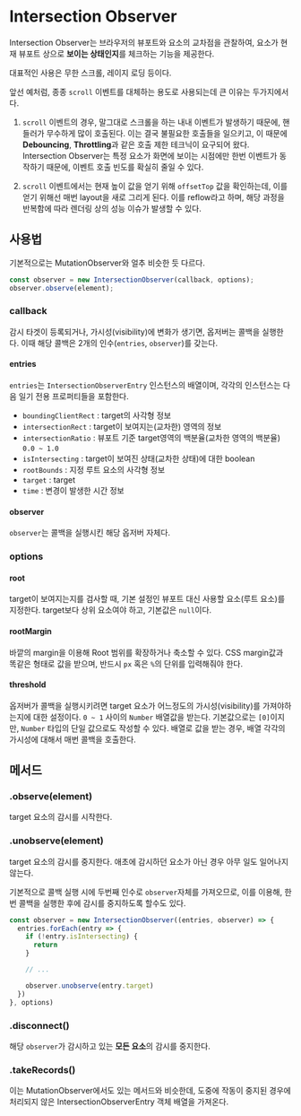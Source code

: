 # Intersection Observer

Intersection Observer는 브라우저의 뷰포트와 요소의 교차점을 관찰하여, 요소가 현재 뷰포트 상으로 **보이는 상태인지**를 체크하는 기능을 제공한다.

대표적인 사용은 무한 스크롤, 레이지 로딩 등이다.

앞선 예처럼, 종종 `scroll` 이벤트를 대체하는 용도로 사용되는데 큰 이유는 두가지에서다. 

1. `scroll` 이벤트의 경우, 말그대로 스크롤을 하는 내내 이벤트가 발생하기 때문에, 핸들러가 무수하게 많이 호출된다. 이는 결국 불필요한 호출들을 일으키고, 이 때문에 **Debouncing**, **Throttling**과 같은 호출 제한 테크닉이 요구되어 왔다. Intersection Observer는 특정 요소가 화면에 보이는 시점에만 한번 이벤트가 동작하기 때문에, 이벤트 호출 빈도를 확실히 줄일 수 있다.

2. `scroll` 이벤트에서는 현재 높이 값을 얻기 위해 `offsetTop` 값을 확인하는데, 이를 얻기 위해선 매번 layout을 새로 그리게 된다. 이를 reflow라고 하며, 해당 과정을 반복함에 따라 렌더링 상의 성능 이슈가 발생할 수 있다.

## 사용법

기본적으로는 MutationObserver와 얼추 비슷한 듯 다르다.

```js
const observer = new IntersectionObserver(callback, options);
observer.observe(element);
```

### callback
감시 타겟이 등록되거나, 가시성(visibility)에 변화가 생기면, 옵저버는 콜백을 실행한다. 이때 해당 콜백은 2개의 인수(`entries`, `observer`)를 갖는다.


#### entries
`entries`는 `IntersectionObserverEntry` 인스턴스의 배열이며, 각각의 인스턴스는 다음 일기 전용 프로퍼티들을 포함한다.

- `boundingClientRect` : target의 사각형 정보
- `intersectionRect` : target이 보여지는(교차한) 영역의 정보
- `intersectionRatio` : 뷰포트 기준 target영역의 백분율(교차한 영역의 백분율) `0.0 ~ 1.0`
- `isIntersecting` : target이 보여진 상태(교차한 상태)에 대한 boolean
- `rootBounds` : 지정 루트 요소의 사각형 정보
- `target` : target
- `time` : 변경이 발생한 시간 정보

#### observer
`observer`는 콜백을 실행시킨 해당 옵저버 자체다.

### options

#### root
target이 보여지는지를 검사할 때, 기본 설정인 뷰포트 대신 사용할 요소(루트 요소)를 지정한다. target보다 상위 요소여야 하고, 기본값은 `null`이다.

#### rootMargin
바깥의 margin을 이용해 Root 범위를 확장하거나 축소할 수 있다. CSS margin값과 똑같은 형태로 값을 받으며, 반드시 `px` 혹은 `%`의 단위를 입력해줘야 한다.

#### threshold
옵저버가 콜백을 실행시키려면 target 요소가 어느정도의 가시성(visibility)를 가져야하는지에 대한 설정이다. `0 ~ 1` 사이의 `Number` 배열값을 받는다. 기본값으로는 `[0]`이지만, `Number` 타입의 단일 값으로도 작성할 수 있다. 배열로 값을 받는 경우, 배열 각각의 가시성에 대해서 매번 콜백을 호출한다.

## 메서드
### .observe(element)
target 요소의 감시를 시작한다.

### .unobserve(element)
target 요소의 감시를 중지한다. 애초에 감시하던 요소가 아닌 경우 아무 일도 일어나지 않는다.

기본적으로 콜백 실행 시에 두번째 인수로 `observer`자체를 가져오므로, 이를 이용해, 한번 콜백을 실행한 후에 감시를 중지하도록 할수도 있다.

```js
const observer = new IntersectionObserver((entries, observer) => {
  entries.forEach(entry => {
    if (!entry.isIntersecting) {
      return
    }

    // ...

    observer.unobserve(entry.target)
  })
}, options)
```

### .disconnect()
해당 `observer`가 감시하고 있는 **모든 요소**의 감시를 중지한다.

### .takeRecords()
이는 MutationObserver에서도 있는 메서드와 비슷한데, 도중에 작동이 중지된 경우에 처리되지 않은 IntersectionObserverEntry 객체 배열을 가져온다.